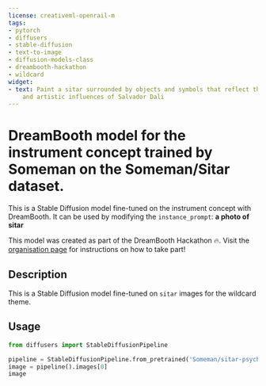 ```yaml
---
license: creativeml-openrail-m
tags:
- pytorch
- diffusers
- stable-diffusion
- text-to-image
- diffusion-models-class
- dreambooth-hackathon
- wildcard
widget:
- text: Paint a sitar surrounded by objects and symbols that reflect the cultural
    and artistic influences of Salvador Dali
---
```


# DreamBooth model for the instrument concept trained by Someman on the Someman/Sitar dataset.

This is a Stable Diffusion model fine-tuned on the instrument concept with DreamBooth. It can be used by modifying the `instance_prompt`: **a photo of sitar**

This model was created as part of the DreamBooth Hackathon 🔥. Visit the [organisation page](https://huggingface.co/dreambooth-hackathon) for instructions on how to take part!

## Description


This is a Stable Diffusion model fine-tuned on `sitar` images for the wildcard theme.


## Usage

```python
from diffusers import StableDiffusionPipeline

pipeline = StableDiffusionPipeline.from_pretrained('Someman/sitar-psych')
image = pipeline().images[0]
image
```
